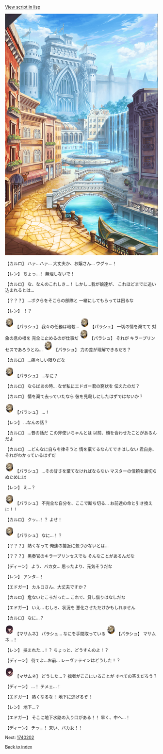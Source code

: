[View script in lisp](../scripts/1740102.txt)

![006_town.png](../images/backgrounds/006_town.png)

【カルロ】
ハァ…ハァ…
大丈夫か、お嬢さん…
ウグッ…！

【レン】
ちょっ…！
無理しないで！

【カルロ】
な、なんのこれしき…！
しかし…我が娘達が、
これほどまでに追い込まれるとは…

【？？？】
…ボクらをそこらの部隊と
一緒にしてもらっては困るな

【レン】
！？

<img src="../images/units/200471.png" alt="200471.png" height="34"/>
【パラシュ】
我々の任務は暗殺…

<img src="../images/units/200471.png" alt="200471.png" height="34"/>
【パラシュ】
一切の情を棄てて
対象の息の根を
完全に止めるのが仕事だ

<img src="../images/units/200471.png" alt="200471.png" height="34"/>
【パラシュ】
それが
キラープリンセスであろうとね…

<img src="../images/units/200471.png" alt="200471.png" height="34"/>
【パラシュ】
力の差が理解できるだろ？

【カルロ】
…痛々しい限りだな

<img src="../images/units/200471.png" alt="200471.png" height="34"/>
【パラシュ】
…なに？

【カルロ】
ならばあの時…
なぜ私にエドガー君の窮状を
伝えたのだ？

【カルロ】
情を棄て去っていたなら
彼を見殺しにしたはずではないか？

<img src="../images/units/200471.png" alt="200471.png" height="34"/>
【パラシュ】
…！

【レン】
…なんの話？

【カルロ】
…昔の話だ
この斧使いちゃんとは
以前、顔を合わせたことがあるんだよ

【カルロ】
…どんなに自らを律そうと
情を棄てるなんてできはしない
君自身、それがわかっているはずだ

<img src="../images/units/200471.png" alt="200471.png" height="34"/>
【パラシュ】
…その甘さを棄てなければならない
マスターの信頼を裏切らぬためには

【レン】
え…？

<img src="../images/units/200471.png" alt="200471.png" height="34"/>
【パラシュ】
不完全な自分を、ここで断ち切る…
お前達の命と引き換えに！！

【カルロ】
クッ…！？
よせ！

<img src="../images/units/200471.png" alt="200471.png" height="34"/>
【パラシュ】
なに…！？

【？？？】
熱くなって
俺達の接近に気づかないとは…

【？？？】
黒奏官のキラープリンセスでも
そんなことがあるんだな

【ディーン】
よう、バカ女…
思ったより、元気そうだな

【レン】
アンタ…！

【エドガー】
カルロさん、大丈夫ですか？

【カルロ】
危ないところだった…
これで、貸し借りはなしだな

【エドガー】
いえ…
むしろ、状況を
悪化させただけかもしれません

【カルロ】
なに…？

<img src="../images/units/100161.png" alt="100161.png" height="34"/>
【マサムネ】
パラシュ…
なにを手間取っている

<img src="../images/units/200471.png" alt="200471.png" height="34"/>
【パラシュ】
マサムネ…！

【レン】
挟まれた…！？
ちょっと、どうすんのよ！？

【ディーン】
待てよ…お前…
レーヴァテインはどうした！？

<img src="../images/units/100161.png" alt="100161.png" height="34"/>
【マサムネ】
どうした…？
拙者がここにいることが
すべての答えだろう？

【ディーン】
…！
テメェ…！

【エドガー】
熱くなるな！
地下に逃げるぞ！

【レン】
地下…？

【エドガー】
そこに地下水路の入り口がある！！
早く、中へ…！

【ディーン】
チッ…！
来い、バカ女！！

Next: [1740202](1740202.md)

[Back to index](index.md)
